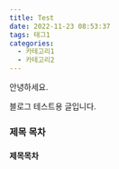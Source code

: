 ```yaml
---
title: Test
date: 2022-11-23 08:53:37
tags: 태그1
categories:
  - 카테고리1
  - 카테고리2
---
```


안녕하세요.

블로그 테스트용 글입니다.

### 제목 목차

#### 제목목차
